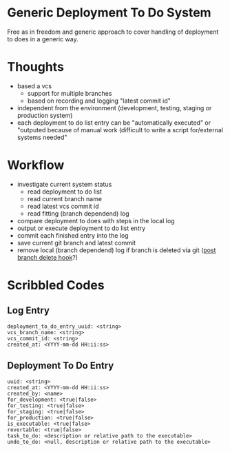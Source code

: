# Generic Deployment To Do System

Free as in freedom and generic approach to cover handling of deployment to does in a generic way.

# Thoughts

* based a vcs
    * support for multiple branches
    * based on recording and logging "latest commit id"
* independent from the environment (development, testing, staging or production system)
* each deployment to do list entry can be "automatically executed" or "outputed because of manual work (difficult to write a script for/external systems needed"

# Workflow

* investigate current system status
    * read deployment to do list
    * read current branch name
    * read latest vcs commit id
    * read fitting (branch dependend) log
* compare deployment to does with steps in the local log
* output or execute deployment to do list entry
* commit each finished entry into the log
* save current git branch and latest commit
* remove local (branch dependend) log if branch is deleted via git ([post branch delete hook](http://stackoverflow.com/questions/14271989/git-branch-delete-hook#14285583)?)

# Scribbled Codes

## Log Entry

```
deployment_to_do_entry_uuid: <string>
vcs_branch_name: <string>
vcs_commit_id: <string>
created_at: <YYYY-mm-dd HH:ii:ss>
```

## Deployment To Do Entry

```
uuid: <string>
created_at: <YYYY-mm-dd HH:ii:ss>
created_by: <name>
for_development: <true|false>
for_testing: <true|false>
for_staging: <true|false>
for_production: <true|false>
is_executable: <true|false>
revertable: <true|false>
task_to_do: <description or relative path to the executable>
undo_to_do: <null, description or relative path to the executable>
```
